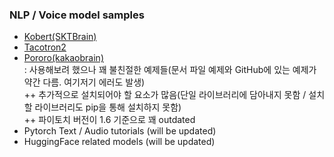 ### NLP / Voice model samples  
  
- [Kobert(SKTBrain)](https://github.com/SKTBrain/KoBERT)
- [Tacotron2](https://pytorch.org/hub/nvidia_deeplearningexamples_tacotron2/)
- [Pororo(kakaobrain)](https://github.com/kakaobrain/pororo)  
: 사용해보려 했으나 꽤 불친절한 예제들(문서 파일 예제와 GitHub에 있는 예제가 약간 다름. 여기저기 에러도 발생)  
++ 추가적으로 설치되어야 할 요소가 많음(단일 라이브러리에 담아내지 못함 / 설치할 라이브러리도 pip을 통해 설치하지 못함)  
++ 파이토치 버전이 1.6 기준으로 꽤 outdated  
- Pytorch Text / Audio tutorials (will be updated)
- HuggingFace related models (will be updated)
